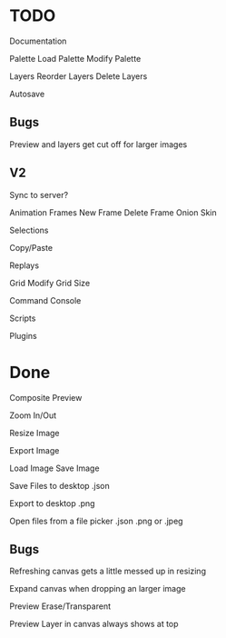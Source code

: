TODO
====
Documentation

Palette
  Load Palette
  Modify Palette

Layers
  Reorder Layers
  Delete Layers

Autosave

Bugs
----
Preview and layers get cut off for larger images

V2
----
Sync to server?

Animation Frames
  New Frame
  Delete Frame
  Onion Skin

Selections

Copy/Paste

Replays

Grid
  Modify Grid Size

Command Console

Scripts

Plugins

Done
====
Composite Preview

Zoom In/Out

Resize Image

Export Image

Load Image
Save Image

Save Files to desktop
  .json

Export to desktop
  .png

Open files from a file picker
  .json
  .png or .jpeg

Bugs
----
Refreshing canvas gets a little messed up in resizing

Expand canvas when dropping an larger image

Preview Erase/Transparent

Preview Layer in canvas always shows at top
